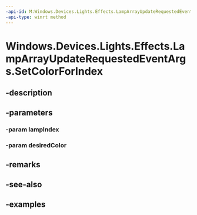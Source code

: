 ```yaml
---
-api-id: M:Windows.Devices.Lights.Effects.LampArrayUpdateRequestedEventArgs.SetColorForIndex(System.Int32,Windows.UI.Color)
-api-type: winrt method
---
```


<!-- Method syntax.
public void LampArrayUpdateRequestedEventArgs.SetColorForIndex(Int32 lampIndex, Color desiredColor)
-->

# Windows.Devices.Lights.Effects.LampArrayUpdateRequestedEventArgs.SetColorForIndex

## -description

## -parameters
### -param lampIndex

### -param desiredColor

## -remarks

## -see-also

## -examples

